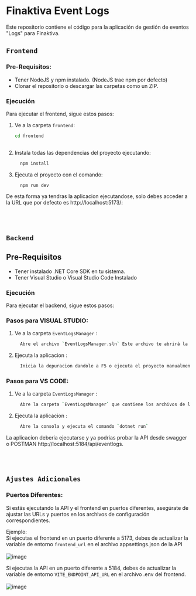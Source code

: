 # Finaktiva Event Logs

Este repositorio contiene el código para la aplicación de gestión de eventos "Logs" para Finaktiva.

## `Frontend`
### Pre-Requisitos:
  - Tener NodeJS y npm instalado. (NodeJS trae npm por defecto)
  - Clonar el repositorio o descargar las carpetas como un ZIP.

### Ejecución
Para ejecutar el frontend, sigue estos pasos:


1. Ve a la carpeta `frontend`:
   ```bash
   cd frontend
  
2. Instala todas las dependencias del proyecto ejecutando:
   ```bash
     npm install

3. Ejecuta el proyecto con el comando:
   ```bash
     npm run dev

De esta forma ya tendras la aplicacion ejecutandose, solo debes acceder a la URL que por defecto es http://localhost:5173/:


<br/>
<br/>

## `Backend`
## Pre-Requisitos
  - Tener instalado .NET Core SDK en tu sistema.
  - Tener Visual Studio o Visual Studio Code Instalado

### Ejecución
Para ejecutar el backend, sigue estos pasos:

### Pasos para VISUAL STUDIO:
1. Ve a la carpeta `EventLogsManager` :
   ```bash
     Abre el archivo `EventLogsManager.sln` Este archivo te abrirá la solucion del proyecto en VISUAL STUDIO

2. Ejecuta la aplicacion :
   ```bash
     Inicia la depuracion dandole a F5 o ejecuta el proyecto manualmente en la consola con el comando `dotnet run`

### Pasos para VS CODE:
1. Ve a la carpeta `EventLogsManager` :
   ```bash
     Abre la carpeta `EventLogsManager` que contiene los archivos de la API.

2. Ejecuta la aplicacion :
   ```bash
     Abre la consola y ejecuta el comando `dotnet run`

La aplicacion deberia ejecutarse y ya podrias probar la API desde swagger o POSTMAN http://localhost:5184/api/eventlogs.

<br/>
<br/>

## `Ajustes Adicionales`
### Puertos Diferentes:
Si estás ejecutando la API y el frontend en puertos diferentes, asegúrate de ajustar las URLs y puertos en los archivos de configuración correspondientes.

Ejemplo: <br/>
  Si ejecutas el frontend en un puerto diferente a 5173, debes de actualizar la variable de entorno `frontend_url` en el archivo appsettings.json de la API 
  <br/>
  <br/>
  ![image](https://github.com/HolaJose2/finaktiva-event-logs/assets/110427144/c7fbc70e-c962-44d5-8f01-a60e27bc50c9)

  Si ejecutas la API en un puerto diferente a 5184, debes de actualizar la variable de entorno `VITE_ENDPOINT_API_URL` en el archivo .env del frontend.
  <br/>
  <br/>
  ![image](https://github.com/HolaJose2/finaktiva-event-logs/assets/110427144/6715dd3c-fd16-4d11-af92-7b9cd5615a79)



   
